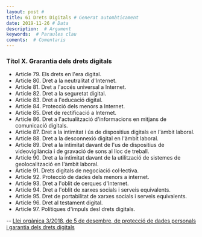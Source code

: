 ```yaml
---
layout: post #
title: 61 Drets Digitals # Generat automàticament
date: 2019-11-26 # Data
description:  # Argument
keywords:  # Paraules clau
coments:  # Comentaris
---
```


### Títol X. Grarantia dels drets digitals

- Article 79. Els drets en l'era digital.
- Article 80. Dret a la neutralitat d'Internet.
- Article 81. Dret a l'accés universal a Internet.
- Article 82. Dret a la seguretat digital.
- Article 83. Dret a l'educació digital.
- Article 84. Protecció dels menors a Internet.
- Article 85. Dret de rectificació a Internet.
- Article 86. Dret a l'actualització d'informacions en mitjans de comunicació digitals.
- Article 87. Dret a la intimitat i ús de dispositius digitals en l'àmbit laboral.
- Article 88. Dret a la desconnexió digital en l'àmbit laboral.
- Article 89. Dret a la intimitat davant de l'us de dispositius de videovigilància i de gravació de sons al lloc de treball.
- Article 90. Dret a la intimitat davant de la utilització de sistemes de geolocalització en l'àmbit laboral.
- Article 91. Drets digitals de negociació col·lectiva.
- Article 92. Protecció de dades dels menors a internet.
- Article 93. Dret a l'oblit de cerques d'Internet.
- Article 94. Dret a l'oblit de xarxes socials i serveis equivalents.
- Article 95. Dret de portabilitat de xarxes socials i serveis equivalents.
- Article 96. Dret al testament digital.
- Article 97. Polítiques d'impuls desl drets digitals.

-- [Llei orgànica 3/2018, de 5 de desembre, de protecció de dades personals i garantia dels drets digitals](https://www.boe.es/eli/es/lo/2018/12/05/3)
